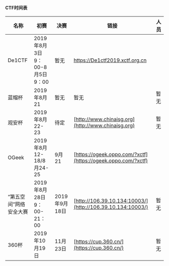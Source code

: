#### CTF时间表
|名称|初赛|决赛|链接|人员|
|-------|--------|-------|------|--------------|
|De1CTF|2019年8月3日9：00-8月5日9：00|暂无|https://De1ctf2019.xctf.org.cn|
|蓝帽杯|2019年8月21|暂无|暂无|暂无|
|观安杯|2019年8月22-23|待定|[http://www.chinaisg.org](http://www.chinaisg.org)|暂无|
|OGeek|2019年8月12-18/8月24-25|9月21|[https://ogeek.oppo.com/?xctf](https://ogeek.oppo.com/?xctf)||
|“第五空间”网络安全大赛|2019年8月28日9：00-21：00|2019年9月18日|[http://106.39.10.134:10003/](http://106.39.10.134:10003/)|暂无|
|360杯|2019年10月19日|11月23日|[https://cup.360.cn/](https://cup.360.cn/)|暂无|